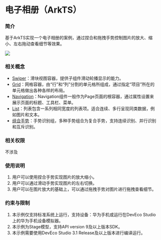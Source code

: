 # 电子相册（ArkTS）

### 简介
基于ArkTS实现一个电子相册的案例，通过捏合和拖拽手势控制图片的放大、缩小、左右拖动查看细节等效果。

![](screenshots/device/album.gif)

### 相关概念
- [Swiper](https://developer.harmonyos.com/cn/docs/documentation/doc-references-V3/ts-container-swiper-0000001427744844-V3?catalogVersion=V3)：滑块视图容器，提供子组件滑动轮播显示的能力。
- [Grid](https://developer.harmonyos.com/cn/docs/documentation/doc-references-V3/ts-container-grid-0000001478341161-V3?catalogVersion=V3)：网格容器，由“行”和“列”分割的单元格所组成，通过指定“项目”所在的单元格做出各种各样的布局。
- [Navigation](https://developer.harmonyos.com/cn/docs/documentation/doc-references-V3/ts-basic-components-navigation-0000001478341133-V3?catalogVersion=V3)：Navigation组件一般作为Page页面的根容器，通过属性设置来展示页面的标题、工具栏、菜单。
- [List](https://developer.harmonyos.com/cn/docs/documentation/doc-references-V3/ts-container-list-0000001477981213-V3?catalogVersion=V3)：列表包含一系列相同宽度的列表项。适合连续、多行呈现同类数据，例如图片和文本。
- [组合手势](https://developer.harmonyos.com/cn/docs/documentation/doc-references-V3/ts-combined-gestures-0000001477981185-V3?catalogVersion=V3)：手势识别组，多种手势组合为复合手势，支持连续识别、并行识别和互斥识别。

### 相关权限
不涉及

### 使用说明

1. 用户可以使用捏合手势实现图片的放大缩小。
2. 用户可以通过滑动手势实现图片的左右切换。
3. 用户可以在图片放大的基础上，可以通过拖拽手势对图片进行拖拽查看细节。

### 约束与限制
1. 本示例仅支持标准系统上运行，支持设备：华为手机或运行在DevEco Studio上的华为手机设备模拟器。
2. 本示例为Stage模型，支持API version 9及以上版本SDK。
3. 本示例需要使用DevEco Studio 3.1 Release及以上版本进行编译运行。


